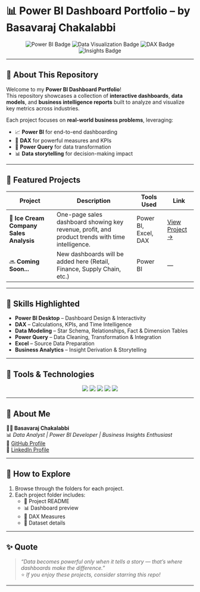 # 📊 Power BI Dashboard Portfolio – by Basavaraj Chakalabbi



<p align="center">
  <img src="https://img.shields.io/badge/Power%20BI-F2C811?style=for-the-badge&logo=powerbi&logoColor=black" alt="Power BI Badge">
  <img src="https://img.shields.io/badge/Data%20Visualization-0078D4?style=for-the-badge&logo=databricks&logoColor=white" alt="Data Visualization Badge">
  <img src="https://img.shields.io/badge/DAX%20&%20Data%20Modeling-FF6F00?style=for-the-badge&logo=data&logoColor=white" alt="DAX Badge">
  <img src="https://img.shields.io/badge/Business%20Insights-1D9BF0?style=for-the-badge&logo=powerapps&logoColor=white" alt="Insights Badge">
</p>

---

## 👋 About This Repository

Welcome to my **Power BI Dashboard Portfolio**!  
This repository showcases a collection of **interactive dashboards**, **data models**, and **business intelligence reports** built to analyze and visualize key metrics across industries.  

Each project focuses on **real-world business problems**, leveraging:
- 📈 **Power BI** for end-to-end dashboarding  
- 🧩 **DAX** for powerful measures and KPIs  
- 🧹 **Power Query** for data transformation  
- 📊 **Data storytelling** for decision-making impact  

---

## 🚀 Featured Projects

| Project | Description | Tools Used | Link |
|----------|--------------|-------------|------|
| 🍦 **Ice Cream Company Sales Analysis** | One-page sales dashboard showing key revenue, profit, and product trends with time intelligence. | Power BI, Excel, DAX | [View Project →](https://github.com/Basavaraj0127/POWER-BI-DASHBOARD/tree/main/Ice-Cream%20Company%20Sales%20Analysis) |
| 🔜 **Coming Soon...** | New dashboards will be added here (Retail, Finance, Supply Chain, etc.) | Power BI | — |

---

## 🧠 Skills Highlighted

- **Power BI Desktop** – Dashboard Design & Interactivity  
- **DAX** – Calculations, KPIs, and Time Intelligence  
- **Data Modeling** – Star Schema, Relationships, Fact & Dimension Tables  
- **Power Query** – Data Cleaning, Transformation & Integration  
- **Excel** – Source Data Preparation  
- **Business Analytics** – Insight Derivation & Storytelling  

---

## 🧩 Tools & Technologies

<p align="center">
  <img src="https://img.shields.io/badge/Power%20BI-F2C811?style=for-the-badge&logo=powerbi&logoColor=black">
  <img src="https://img.shields.io/badge/Microsoft%20Excel-217346?style=for-the-badge&logo=microsoft-excel&logoColor=white">
  <img src="https://img.shields.io/badge/DAX-00599C?style=for-the-badge&logo=data&logoColor=white">
  <img src="https://img.shields.io/badge/Data%20Modeling-FF6F00?style=for-the-badge&logo=databricks&logoColor=white">
  <img src="https://img.shields.io/badge/Power%20Query-7FBA00?style=for-the-badge&logo=powerapps&logoColor=white">
</p>

---

## 💼 About Me

**👨‍💻 Basavaraj Chakalabbi**  
📊 *Data Analyst | Power BI Developer | Business Insights Enthusiast*  
🔗 [GitHub Profile](https://github.com/Basavaraj0127)  
💼 [LinkedIn Profile](https://www.linkedin.com/in/basavaraj-chakalabbi)

---

## 🏁 How to Explore

1. Browse through the folders for each project.  
2. Each project folder includes:
   - 📄 Project README  
   - 📊 Dashboard preview  
   - 🧮 DAX Measures  
   - 📁 Dataset details  

---

## ✨ Quote

> *“Data becomes powerful only when it tells a story — that’s where dashboards make the difference.”*  
⭐ *If you enjoy these projects, consider starring this repo!*

---

